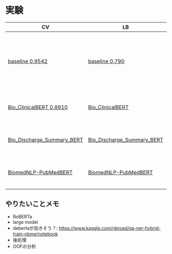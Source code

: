 # 実験

|CV|LB|memo|
|--|--|--|
|[baseline 0.9542]|[baseline 0.790]|通常BERT, CVはaverageが良さそう(maxで0.785)|
|[Bio_ClinicalBERT 0.8910]|[Bio_ClinicalBERT ]|医療系用語での事前学習1|
|[Bio_Discharge_Summary_BERT ]|[Bio_Discharge_Summary_BERT ]|医療系用語での事前学習2|
|[BiomedNLP-PubMedBERT ]|[BiomedNLP-PubMedBERT ]|医療系用語での事前学習3|

[baseline 0.9542]:https://www.kaggle.com/takamichitoda/nbme-train-transformer-on-tpu?scriptVersionId=87207206
[baseline 0.790]:https://www.kaggle.com/takamichitoda/nbme-infer-transformer-on-gpu?scriptVersionId=87259061
[Bio_ClinicalBERT 0.8910]:https://www.kaggle.com/takamichitoda/nbme-train-transformer-on-tpu?scriptVersionId=87261640
[Bio_ClinicalBERT ]:https://www.kaggle.com/takamichitoda/nbme-infer-transformer-on-gpu?scriptVersionId=87264263
[Bio_Discharge_Summary_BERT ]:https://www.kaggle.com/takamichitoda/nbme-train-transformer-on-tpu?scriptVersionId=87264487
[Bio_Discharge_Summary_BERT ]:xxx
[BiomedNLP-PubMedBERT ]:xxx
[BiomedNLP-PubMedBERT ]:xxx

## やりたいことメモ
- RoBERTa
- large model
- debertaが効きそう？: https://www.kaggle.com/nbroad/qa-ner-hybrid-train-nbme/notebook
- 後処理
- OOFの分析
